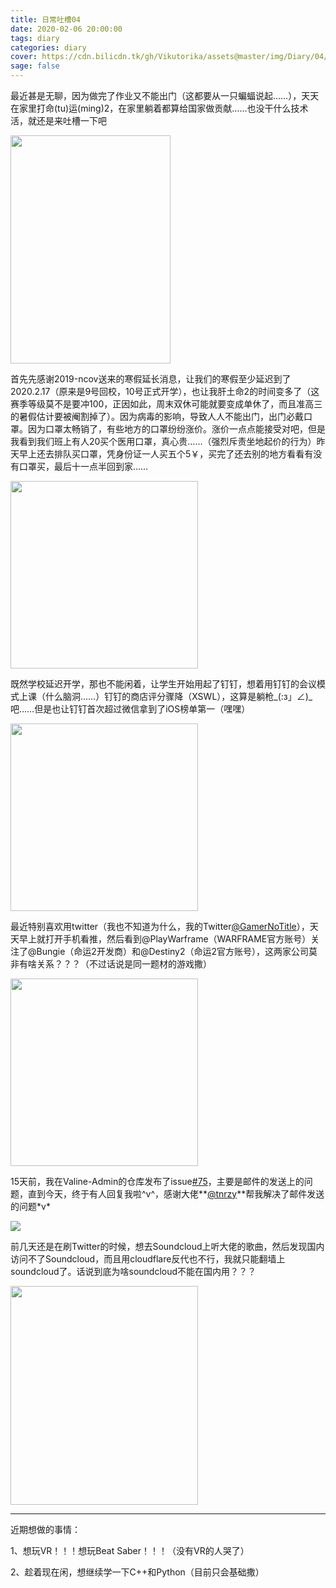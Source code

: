 ```yaml
---
title: 日常吐槽04
date: 2020-02-06 20:00:00
tags: diary
categories: diary
cover: https://cdn.bilicdn.tk/gh/Vikutorika/assets@master/img/Diary/04/cover.jpg
sage: false
---
```


最近甚是无聊，因为做完了作业又不能出门（这都要从一只蝙蝠说起……），天天在家里打命(tu)运(ming)2，在家里躺着都算给国家做贡献……也没干什么技术活，就还是来吐槽一下吧

<img src="https://cdn.bilicdn.tk/gh/Vikutorika/assets@master/img/Diary/04/origin.jpg" width="256" height="364.8"></img>



首先先感谢2019-ncov送来的寒假延长消息，让我们的寒假至少延迟到了2020.2.17（原来是9号回校，10号正式开学），也让我肝土命2的时间变多了（这赛季等级莫不是要冲100，正因如此，周末双休可能就要变成单休了，而且准高三的暑假估计要被阉割掉了）。因为病毒的影响，导致人人不能出门，出门必戴口罩。因为口罩太畅销了，有些地方的口罩纷纷涨价。涨价一点点能接受对吧，但是我看到我们班上有人20买个医用口罩，真心贵……（强烈斥责坐地起价的行为）昨天早上还去排队买口罩，凭身份证一人买五个5￥，买完了还去别的地方看看有没有口罩买，最后十一点半回到家……

<img src="https://cdn.jsdelivr.net/gh/NotFoundNEKKO/BQBTwT@1.0/真叫人质壁分离.jpg" width="300" height="300"></img>

既然学校延迟开学，那也不能闲着，让学生开始用起了钉钉，想着用钉钉的会议模式上课（什么脑洞……）钉钉的商店评分骤降（XSWL），这算是躺枪\_(:з」∠)\_吧……但是也让钉钉首次超过微信拿到了iOS榜单第一（嘿嘿）

<img src="https://cdn.jsdelivr.net/gh/NotFoundNEKKO/BQBTwT@1.0/嗯？.jpg" width="300" height="300"></img>

最近特别喜欢用twitter（我也不知道为什么，我的Twitter[@GamerNoTitle](https://twitter.com/GamerNoTitle)），天天早上就打开手机看推，然后看到@PlayWarframe（WARFRAME官方账号）关注了@Bungie（命运2开发商）和@Destiny2（命运2官方账号），这两家公司莫非有啥关系？？？（不过话说是同一题材的游戏撒）

<img src="https://cdn.jsdelivr.net/gh/NotFoundNEKKO/BQBTwT@1.0/歪头.jpg" width="300" height="300"></img>

15天前，我在Valine-Admin的仓库发布了issue[#75](https://github.com/DesertsP/Valine-Admin/issues/75)，主要是邮件的发送上的问题，直到今天，终于有人回复我啦^v^，感谢大佬**[@tnrzy](https://github.com/tnrzy)**帮我解决了邮件发送的问题\*v\*

![](https://camo.githubusercontent.com/5f08fd71196a826d3a7efee0b526eab78aec658b/68747470733a2f2f63646e2e62696c6933332e746f702f4e6f74466f756e644e454b4b4f2f53746f726167652f6d61737465722f2545382541312541382545362538332538352545352538432538352f2545382542302541322545382542302541322545372538422542382545372538432541422e6a7067)

前几天还是在刷Twitter的时候，想去Soundcloud上听大佬的歌曲，然后发现国内访问不了Soundcloud，而且用cloudflare反代也不行，我就只能翻墙上soundcloud了。话说到底为啥soundcloud不能在国内用？？？

<img src="https://cdn.jsdelivr.net/gh/NotFoundNEKKO/BQBTwT@1.0/灵梦FL.jpg" width="300" height="350"></img>

---

近期想做的事情：

1、想玩VR！！！想玩Beat Saber！！！（没有VR的人哭了）

2、趁着现在闲，想继续学一下C++和Python（目前只会基础撒）